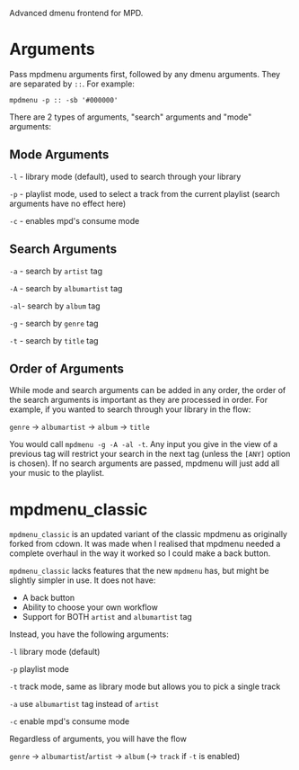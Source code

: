 Advanced dmenu frontend for MPD.

# Arguments

Pass mpdmenu arguments first, followed by any dmenu arguments. They are separated by `::`. For example:

    mpdmenu -p :: -sb '#000000'

There are 2 types of arguments, "search" arguments and "mode" arguments:

## Mode Arguments
`-l` - library mode (default), used to search through your library

`-p` - playlist mode, used to select a track from the current playlist (search arguments have no effect here)

`-c` - enables mpd's consume mode

## Search Arguments
`-a` - search by `artist` tag

`-A` - search by `albumartist` tag

`-al`- search by `album` tag

`-g` - search by `genre` tag

`-t` - search by `title` tag

## Order of Arguments
While mode and search arguments can be added in any order, the order of the search arguments is important
as they are processed in order. For example, if you wanted to search through your library in the flow:

`genre` -> `albumartist` -> `album` -> `title`

You would call `mpdmenu -g -A -al -t`. Any input you give in the view of a previous tag will restrict your
search in the next tag (unless the `[ANY]` option is chosen). If no search arguments are passed, mpdmenu
will just add all your music to the playlist.

# mpdmenu_classic

`mpdmenu_classic` is an updated variant of the classic mpdmenu as originally forked from cdown. 
It was made when I realised that mpdmenu needed a complete overhaul in the way it worked so I could make a back button.

`mpdmenu_classic` lacks features that the new `mpdmenu` has, but might be slightly simpler in use. It does not have:

* A back button
* Ability to choose your own workflow
* Support for BOTH `artist` and `albumartist` tag

Instead, you have the following arguments:

`-l` library mode (default)

`-p` playlist mode

`-t` track mode, same as library mode but allows you to pick a single track

`-a` use `albumartist` tag instead of `artist`

`-c` enable mpd's consume mode

Regardless of arguments, you will have the flow

`genre` -> `albumartist`/`artist` -> `album` (-> `track` if `-t` is enabled)
